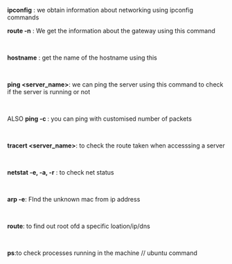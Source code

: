 
**ipconfig** : we obtain information about networking using ipconfig commands
<br>

**route -n** : We get the information about the gateway using this command

<br>

**hostname** : get the name of the hostname using this

<br>

**ping <server_name>**: we can ping the server using this command to check if the server is running or not

<br>

ALSO
**ping -c <no of packets> <server name>**: you can ping with customised number of packets

<br>

**tracert <server_name>**: to check the route taken when accesssing a server

<br>

**netstat -e, -a, -r** : to check net status

<br>

**arp -e**: FInd the unknown mac from ip address

<br>

**route**: to find out root ofd a specific loation/ip/dns

<br>

**ps**:to check processes running in the machine   // ubuntu command

<br>

